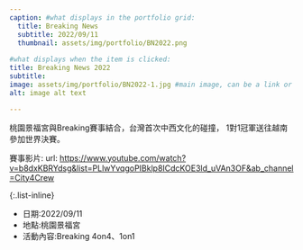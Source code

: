 ```yaml
---
caption: #what displays in the portfolio grid:
  title: Breaking News
  subtitle: 2022/09/11
  thumbnail: assets/img/portfolio/BN2022.png
  
#what displays when the item is clicked:
title: Breaking News 2022
subtitle: 
image: assets/img/portfolio/BN2022-1.jpg #main image, can be a link or a file in assets/img/portfolio
alt: image alt text

---
```

桃園景福宮與Breaking賽事結合，台灣首次中西文化的碰撞，
1對1冠軍送往越南參加世界決賽。

賽事影片:
url: https://www.youtube.com/watch?v=b8dxKBRYdsg&list=PLlwYvqgoPIBklp8ICdcKOE3ld_uVAn3OF&ab_channel=City4Crew

{:.list-inline} 
- 日期:2022/09/11 
- 地點:桃園景福宮 
- 活動內容:Breaking 4on4、1on1 

